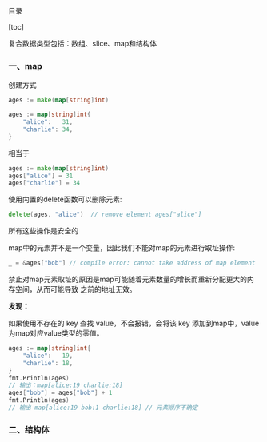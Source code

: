 目录

[toc]

复合数据类型包括：数组、slice、map和结构体

### 一、map

创建方式

```go
ages := make(map[string]int)
```

```go
ages := map[string]int{
    "alice":   31,
    "charlie": 34,
}
```

相当于

```go
ages := make(map[string]int)
ages["alice"] = 31
ages["charlie"] = 34
```

使用内置的delete函数可以删除元素:

```go
delete(ages, "alice")  // remove element ages["alice"]
```

所有这些操作是安全的

map中的元素并不是一个变量，因此我们不能对map的元素进行取址操作:

```go
_ = &ages["bob"] // compile error: cannot take address of map element
```

禁止对map元素取址的原因是map可能随着元素数量的增长而重新分配更大的内存空间，从而可能导致 之前的地址无效。

**发现：**

如果使用不存在的 key 查找 value，不会报错，会将该 key 添加到map中，value为map对应value类型的零值。

```go
ages := map[string]int{
    "alice":   19,
    "charlie": 18,
}
fmt.Println(ages)
// 输出：map[alice:19 charlie:18]
ages["bob"] = ages["bob"] + 1
fmt.Println(ages)
// 输出 map[alice:19 bob:1 charlie:18] // 元素顺序不确定
```



### 二、结构体

